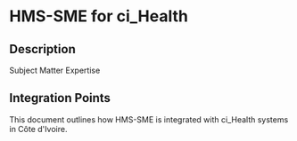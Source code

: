 # HMS-SME for ci_Health

## Description

Subject Matter Expertise

## Integration Points

This document outlines how HMS-SME is integrated with ci_Health systems in Côte d'Ivoire.
